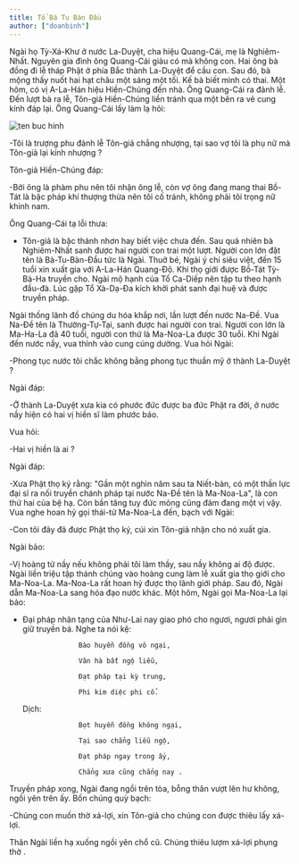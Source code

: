 ```yaml
---
title: Tổ Bà Tu Bàn Đầu
author: ["doanbinh"]
---
```


Ngài họ Tỳ-Xá-Khư ở nước La-Duyệt, cha hiệu Quang-Cái, mẹ là Nghiêm-Nhất. Nguyên gia đình ông Quang-Cái giàu có mà không con. Hai ông bà đồng đi lễ tháp Phật ở phía Bắc thành La-Duyệt để cầu con. Sau đó, bà mộng thấy nuốt hai hạt châu một sáng một tối. Kế bà biết mình có thai. Một hôm, có vị A-La-Hán hiệu Hiền-Chúng đến nhà. Ông Quang-Cái ra đảnh lễ. Đến lượt bà ra lễ, Tôn-giả Hiền-Chúng liền tránh qua một bên ra vẻ cung kính đáp lại. Ông Quang-Cái lấy làm lạ hỏi:



![ten buc hinh](http://www.phatgiaolaichau.vn/Images/News/bizmac_News_full_09362015_023658.jpg "ten buc hinh")

-Tôi là trượng phu đảnh lễ Tôn-giả chẳng nhượng, tại sao vợ tôi là phụ nữ mà Tôn-giả lại kính nhượng ?

Tôn-giả Hiền-Chúng đáp:

-Bởi ông là phàm phu nên tôi nhận ông lễ, còn vợ ông đang mang thai Bồ-Tát là bậc pháp khí thượng thừa nên tôi cố tránh, không phải tôi trọng nữ khinh nam. 

Ông Quang-Cái tạ lỗi thưa:

- Tôn-giả là bậc thánh nhơn hay biết việc chưa đến. Sau quả nhiên bà Nghiêm-Nhất sanh được hai người con trai một lượt. Người con lớn đặt tên là Bà-Tu-Bàn-Đầu tức là Ngài. Thuở bé, Ngài ý chí siêu việt, đến 15 tuổi xin xuất gia với A-La-Hán Quang-Độ. Khi thọ giới được Bồ-Tát Tỳ-Bà-Ha truyền cho. Ngài mộ hạnh của Tổ Ca-Diếp nên tập tu theo hạnh đầu-đà. Lúc gặp Tổ Xà-Dạ-Đa kích khởi phát sanh đại huệ và được truyền pháp.

Ngài thống lãnh đồ chúng du hóa khắp nơi, lần lượt đến nước Na-Đề. Vua Na-Đề tên là Thường-Tự-Tại, sanh được hai người con trai. Người con lớn là Ma-Ha-La đã 40 tuổi, người con thứ là Ma-Noa-La được 30 tuổi. Khi Ngài đến nước nầy, vua thỉnh vào cung cúng dường. Vua hỏi Ngài:

-Phong tục nước tôi chắc không bằng phong tục thuần mỹ ở thành La-Duyệt ?

Ngài đáp:

-Ở thành La-Duyệt xưa kia có phước đức được ba đức Phật ra đời, ở nước nầy hiện có hai vị hiền sĩ làm phước báo.

Vua hỏi:

-Hai vị hiền là ai ?

Ngài đáp:

-Xưa Phật thọ ký rằng: "Gần một nghìn năm sau ta Niết-bàn, có một thần lực đại sĩ ra nối truyền chánh pháp tại nước Na-Đề tên là Ma-Noa-La", là con thứ hai của bệ hạ. Còn bần tăng tuy đức mỏng cũng đảm đang một vị vậy. Vua nghe hoan hỷ gọi thái-tử Ma-Noa-La đến, bạch với Ngài:

-Con tôi đây đã được Phật thọ ký, cúi xin Tôn-giả nhận cho nó xuất gia.

Ngài bảo:

-Vị hoàng tử nầy nếu không phải tôi làm thầy, sau nầy không ai độ được. Ngài liền triệu tập thánh chúng vào hoàng cung làm lễ xuất gia thọ giới cho Ma-Noa-La. Ma-Noa-La rất hoan hỷ được thọ lãnh giới pháp. Sau đó, Ngài dẫn Ma-Noa-La sang hóa đạo nước khác. Một hôm, Ngài gọi Ma-Noa-La lại bảo:

- Đại pháp nhãn tạng của Như-Lai nay giao phó cho ngươi, ngươi phải gìn giữ truyền bá. Nghe ta nói kệ:

                    Bào huyễn đồng vô ngại,

                    Vân hà bất ngộ liễu,

                    Đạt pháp tại kỳ trung,

                    Phi kim diệc phi cổ.
    Dịch:

                    Bọt huyễn đồng không ngại,

                    Tại sao chẳng liễu ngộ,

                    Đạt pháp ngay trong ấy,

                    Chẳng xưa cũng chẳng nay . 

Truyền pháp xong, Ngài đang ngồi trên tòa, bỗng thân vượt lên hư không, ngồi yên trên ấy. Bốn chúng quỳ bạch: 

-Chúng con muốn thờ xá-lợi, xin Tôn-giả cho chúng con được thiêu lấy xá-lợi. 

Thân Ngài liền hạ xuống ngồi yên chổ cũ. Chúng thiêu lượm xá-lợi phụng thờ .